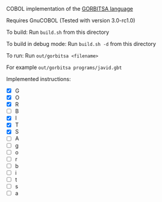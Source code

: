 COBOL implementation of the [GORBITSA language](https://esolangs.org/wiki/GORBITSA)

Requires GnuCOBOL (Tested with version 3.0-rc1.0)

To build:
 Run `build.sh` from this directory

To build in debug mode:
 Run `build.sh -d` from this directory

To run:
 Run `out/gorbitsa <filename>`

 For example `out/gorbitsa programs/javid.gbt` 

Implemented instructions: 

- [x] G 
- [x] O
- [x] R
- [ ] B
- [x] I
- [x] T
- [x] S
- [ ] A
- [ ] g
- [ ] o
- [ ] r
- [ ] b
- [ ] i
- [ ] t
- [ ] s
- [ ] a
